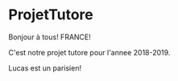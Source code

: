 # ProjetTutore

Bonjour à tous! FRANCE!

C'est notre projet tutore pour l'annee 2018-2019.

Lucas est un parisien!